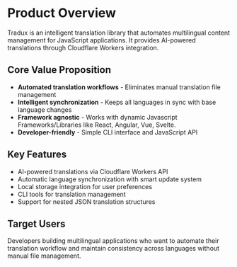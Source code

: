 # Product Overview

Tradux is an intelligent translation library that automates multilingual content management for JavaScript applications. It provides AI-powered translations through Cloudflare Workers integration.

## Core Value Proposition

- **Automated translation workflows** - Eliminates manual translation file management
- **Intelligent synchronization** - Keeps all languages in sync with base language changes
- **Framework agnostic** - Works with dynamic Javascript Frameworks/Libraries like React, Angular, Vue, Svelte. 
- **Developer-friendly** - Simple CLI interface and JavaScript API

## Key Features

- AI-powered translations via Cloudflare Workers API
- Automatic language synchronization with smart update system
- Local storage integration for user preferences
- CLI tools for translation management
- Support for nested JSON translation structures

## Target Users

Developers building multilingual applications who want to automate their translation workflow and maintain consistency across languages without manual file management.